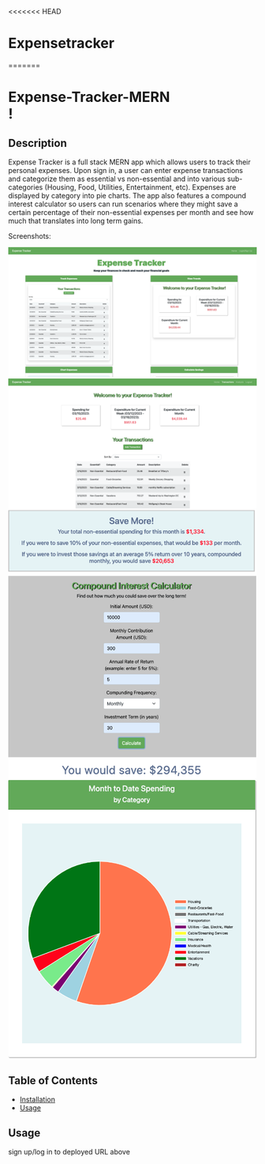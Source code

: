 <<<<<<< HEAD
# Expensetracker
=======
# Expense-Tracker-MERN<br>!

  ## Description

  Expense Tracker is a full stack MERN app which allows users to track their personal expenses. Upon sign in, a user can enter expense transactions and categorize them as essential vs non-essential and into various sub-categories (Housing, Food, Utilities, Entertainment, etc). Expenses are displayed by category into pie charts. The app also features a compound interest calculator so users can run scenarios where they might save a certain percentage of their non-essential expenses per month and see how much that translates into long term gains.

  Screenshots:

  ![screenshot_1](./client/public/images/appScreenshot1.png)
  ![screenshot_2](./client/public/images/appScreenshot2.png)
  ![screenshot_3](./client/public/images/appScreenshot3.png)
  ![screenshot_4](./client/public/images/appScreenshot4.png)


  
  ## Table of Contents
  
  - [Installation](#installation)
  - [Usage](#usage)
  
  ## Usage
  
  sign up/log in to deployed URL above


  

